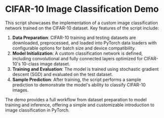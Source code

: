 # CIFAR-10 Image Classification Demo

This script showcases the implementation of a custom image classification network trained on the CIFAR-10 dataset. Key features of the script include:

1. **Data Preparation**: CIFAR-10 training and testing datasets are downloaded, preprocessed, and loaded into PyTorch data loaders with configurable options for batch size and device compatibility.
2. **Model Initialization**: A custom classification network is defined, including convolutional and fully connected layers optimized for CIFAR-10's 10-class image dataset.
3. **Training and Evaluation**: The model is trained using stochastic gradient descent (SGD) and evaluated on the test dataset.
4. **Sample Prediction**: After training, the script performs a sample prediction to demonstrate the model's ability to classify CIFAR-10 images.

The demo provides a full workflow from dataset preparation to model training and inference, offering a simple and customizable introduction to image classification in PyTorch.
